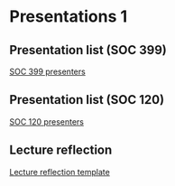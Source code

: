 # Presentations 1

## Presentation list (SOC 399)

[SOC 399 presenters](https://docs.google.com/spreadsheets/d/1z2_NqKrBHpLwxlXpmbZQNvhyWTiNBCbO/edit?usp=sharing\&ouid=100179871492576617561\&rtpof=true\&sd=true)

## Presentation list (SOC 120)

[SOC 120 presenters](https://docs.google.com/spreadsheets/d/1z-4I72WV1AGhBTjGEW8sUK0D04VR9_ck/edit?usp=sharing\&ouid=100179871492576617561\&rtpof=true\&sd=true)

## Lecture reflection

[Lecture reflection template](https://docs.google.com/document/d/1VRN85pTlTBh-4x_UN0WLjXvdqvxXg5sC/edit?usp=sharing\&ouid=100179871492576617561\&rtpof=true\&sd=true)
